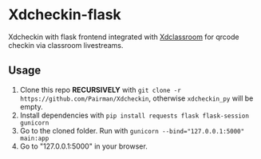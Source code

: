# Xdcheckin-flask
Xdcheckin with flask frontend integrated with [Xdclassroom](https://github.com/Pairman/Xdclassroom) for qrcode checkin via classroom livestreams.

## Usage
1. Clone this repo **RECURSIVELY** with ```git clone -r https://github.com/Pairman/Xdcheckin```, otherwise ```xdcheckin_py``` will be empty. <br>
2. Install dependencies with ```pip install requests flask flask-session gunicorn```
3. Go to the cloned folder. Run with ```gunicorn --bind="127.0.0.1:5000" main:app```
4. Go to "127.0.0.1:5000" in your browser.

